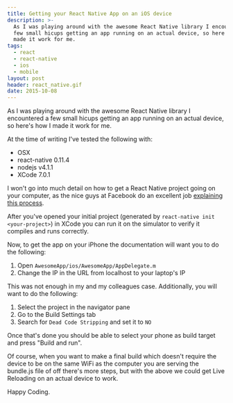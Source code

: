 ```yaml
---
title: Getting your React Native App on an iOS device
description: >-
  As I was playing around with the awesome React Native library I encountered a
  few small hicups getting an app running on an actual device, so here's how I
  made it work for me.
tags:
  - react
  - react-native
  - ios
  - mobile
layout: post
header: react_native.gif
date: 2015-10-08
---
```


As I was playing around with the awesome React Native library I encountered a few small hicups getting an app running on an actual device, so here's how I made it work for me.

<div class="teaser" style="background-image: url(/images/headers/{{header}})"></div>

At the time of writing I've tested the following with:

- OSX
- react-native 0.11.4
- nodejs v4.1.1
- XCode 7.0.1

I won't go into much detail on how to get a React Native project going on your computer, as the nice guys at Facebook do an excellent job [explaining this process](https://facebook.github.io/react-native/docs/getting-started.html#content).

After you've opened your initial project (generated by `react-native init <your-project>`) in XCode you can run it on the simulator to verify it compiles and runs correctly.

Now, to get the app on your iPhone the documentation will want you to do the following:

1. Open `AwesomeApp/ios/AwesomeApp/AppDelegate.m`
2. Change the IP in the URL from localhost to your laptop's IP

This was not enough in my and my colleagues case. Additionally, you will want to do the following:

1. Select the project in the navigator pane
2. Go to the Build Settings tab
3. Search for `Dead Code Stripping` and set it to `NO`

Once that's done you should be able to select your phone as build target and press "Build and run".

Of course, when you want to make a final build which doesn't require the device to be on the same WiFi as the computer you are serving the bundle.js file of off there's more steps, but with the above we could get Live Reloading on an actual device to work.

Happy Coding.

